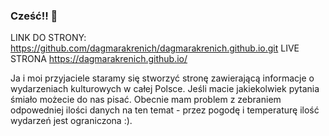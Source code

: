 ### Cześć!! 👋
LINK DO STRONY: 
https://github.com/dagmarakrenich/dagmarakrenich.github.io.git
LIVE STRONA 
https://dagmarakrenich.github.io/ 



Ja i moi przyjaciele staramy się stworzyć stronę zawierającą informacje o wydarzeniach kulturowych w całej Polsce. Jeśli macie jakiekolwiek pytania śmiało możecie do nas pisać. Obecnie mam problem z zebraniem odpowedniej ilości danych na ten temat - przez pogodę i temperaturę ilość wydarzeń jest ograniczona :).

